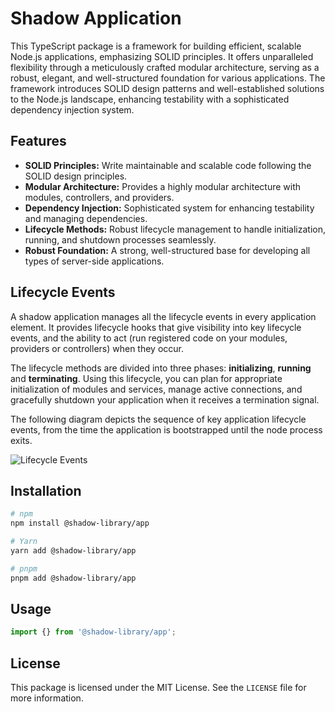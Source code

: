 # Shadow Application

This TypeScript package is a framework for building efficient, scalable Node.js applications, emphasizing SOLID principles. It offers unparalleled flexibility through a meticulously crafted modular architecture, serving as a robust, elegant, and well-structured foundation for various applications. The framework introduces SOLID design patterns and well-established solutions to the Node.js landscape, enhancing testability with a sophisticated dependency injection system.

## Features

- **SOLID Principles:** Write maintainable and scalable code following the SOLID design principles.
- **Modular Architecture:** Provides a highly modular architecture with modules, controllers, and providers.
- **Dependency Injection:** Sophisticated system for enhancing testability and managing dependencies.
- **Lifecycle Methods:** Robust lifecycle management to handle initialization, running, and shutdown processes seamlessly.
- **Robust Foundation:** A strong, well-structured base for developing all types of server-side applications.

## Lifecycle Events

A shadow application manages all the lifecycle events in every application element. It provides lifecycle hooks that give visibility into key lifecycle events, and the ability to act (run registered code on your modules, providers or controllers) when they occur.

The lifecycle methods are divided into three phases: **initializing**, **running** and **terminating**. Using this lifecycle, you can plan for appropriate initialization of modules and services, manage active connections, and gracefully shutdown your application when it receives a termination signal.

The following diagram depicts the sequence of key application lifecycle events, from the time the application is bootstrapped until the node process exits.

![Lifecycle Events][lifecycle-events]

## Installation

```bash
# npm
npm install @shadow-library/app

# Yarn
yarn add @shadow-library/app

# pnpm
pnpm add @shadow-library/app
```

## Usage

```ts
import {} from '@shadow-library/app';
```

## License

This package is licensed under the MIT License. See the `LICENSE` file for more information.

[lifecycle-events]: https://firebasestorage.googleapis.com/v0/b/shadow-apps-376620.appspot.com/o/docs%2Fshadow-apps-lifecycle-events.webp?alt=media
